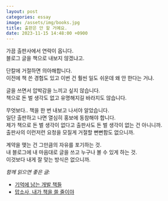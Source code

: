 ```yaml
---
layout: post
categories: essay
image: /assets/img/books.jpg
title: 출판은 안 할 거예요.
date: 2023-11-15 14:48:00 +0900
---
```


가끔 출판사에서 연락이 옵니다.  
블로그 글을 책으로 내보지 않겠냐고.

단칼에 거절하면 의아해합니다.  
이전에 책 쓴 경험도 있고 이번 건 훨씬 일도 쉬운데 왜 안 한다는 거냐.

글을 쓰면서 압박감을 느끼고 싶지 않습니다.  
책으로 돈 벌 생각도 없고 유명해지길 바라지도 않습니다.  

무엇보다.. 책을 한 번 내보고 나서야 알았습니다.  
일단 출판하고 나면 열심히 홍보에 동참해야 합니다.  
제가 책으로 돈 벌 생각이 없다고 출판사도 돈 벌 생각이 없는 건 아니니까.  
출판사의 이런저런 요청을 모질게 거절할 뻔뻔함도 없으니까.

계약을 맺는 건 그만큼의 자유를 포기하는 것.   
내 블로그에 내 마음대로 글을 쓰고 누구나 볼 수 있게 하는 것.  
이것보다 내게 잘 맞는 방식은 없으니까.

*함께 읽으면 좋은 글:*
* [기억에 남는 개발 책들](/essay/2023/11/07/books.html)
* [맙소사, 내가 책을 쓸 줄이야](/essay/2022/11/15/the-joys-and-sorrows-building-owner.html)

